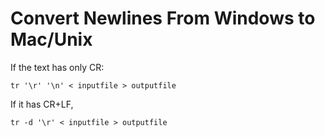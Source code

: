 # Convert Newlines From Windows to Mac/Unix

 If the text has only CR:

    tr '\r' '\n' < inputfile > outputfile

If it has CR+LF,

    tr -d '\r' < inputfile > outputfile
